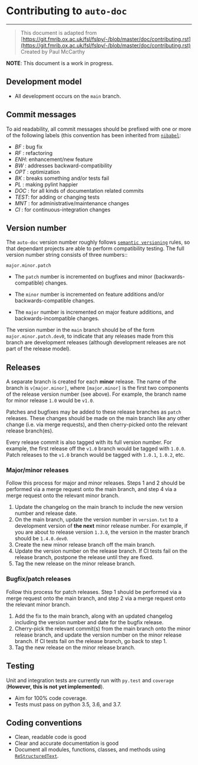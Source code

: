 # Contributing to ``auto-doc``
-----------------------------------

> This document is adapted from [https://git.fmrib.ox.ac.uk/fsl/fslpy/-/blob/master/doc/contributing.rst](https://git.fmrib.ox.ac.uk/fsl/fslpy/-/blob/master/doc/contributing.rst)        
> Created by Paul McCarthy

**NOTE**: This document is a work in progress.

Development model
-----------------


* All development occurs on the ``main`` branch.


Commit messages
---------------


To aid readability, all commit messages should be prefixed with one or more of
the following labels (this convention has been inherited from [``nibabel``](https://github.com/nipy/nibabel):

  * *BF*  : bug fix
  * *RF*  : refactoring
  * *ENH*:  enhancement/new feature
  * *BW*  : addresses backward-compatibility
  * *OPT* : optimization
  * *BK*  : breaks something and/or tests fail
  * *PL*  : making pylint happier
  * *DOC* : for all kinds of documentation related commits
  * *TEST*: for adding or changing tests
  * *MNT* : for administrative/maintenance changes
  * *CI*  : for continuous-integration changes


Version number
--------------


The ``auto-doc`` version number roughly follows [``semantic versioning``](http://semver.org/) rules, so that dependant projects are able to perform
compatibility testing.  The full version number string consists of three
numbers::

    major.minor.patch

- The ``patch`` number is incremented on bugfixes and minor
  (backwards-compatible) changes.

- The ``minor`` number is incremented on feature additions and/or
  backwards-compatible changes.

- The ``major`` number is incremented on major feature additions, and
  backwards-incompatible changes.


The version number in the ``main`` branch should be of the form
``major.minor.patch.dev0``, to indicate that any releases made from this
branch are development releases (although development releases are not part of
the release model).


Releases
--------


A separate branch is created for each **minor** release. The name of the
branch is ``v[major.minor]``, where ``[major.minor]`` is the first two
components of the release version number (see above). For example, the branch
name for minor release ``1.0`` would be ``v1.0``.


Patches and bugfixes may be added to these release branches as ``patch``
releases.  These changes should be made on the main branch like any other
change (i.e. via merge requests), and then cherry-picked onto the relevant
release branch(es).


Every release commit is also tagged with its full version number.  For
example, the first release off the ``v1.0`` branch would be tagged with
``1.0.0``.  Patch releases to the ``v1.0`` branch would be tagged with
``1.0.1``, ``1.0.2``, etc.


### Major/minor releases


Follow this process for major and minor releases. Steps 1 and 2 should be
performed via a merge request onto the main branch, and step 4 via a merge
request onto the relevant minor branch.


1. Update the changelog on the main branch to include the new version number
   and release date.
2. On the main branch, update the version number in ``version.txt`` to
   a development version of **the next** minor release number. For example,
   if you are about to release version ``1.3.0``, the version in the master
   branch should be ``1.4.0.dev0``.
3. Create the new minor release branch off the main branch.
4. Update the version number on the release branch. If CI tests fail on the
   release branch, postpone the release until they are fixed.
5. Tag the new release on the minor release branch.


### Bugfix/patch releases


Follow this process for patch releases. Step 1 should be performed via
a merge request onto the main branch, and step 2 via a merge request onto
the relevant minor branch.


1. Add the fix to the main branch, along with an updated changelog including
   the version number and date for the bugfix release.
2. Cherry-pick the relevant commit(s) from the main branch onto the minor
   release branch, and update the version number on the minor release branch.
   If CI tests fail on the release branch, go back to step 1.
3. Tag the new release on the minor release branch.


Testing
-------


Unit and integration tests are currently run with ``py.test`` and
``coverage`` (**However, this is not yet implemented**).

- Aim for 100% code coverage.
- Tests must pass on python 3.5, 3.6, and 3.7.


Coding conventions
------------------


- Clean, readable code is good
- Clear and accurate documentation is good
- Document all modules, functions, classes, and methods using
  [``ReStructuredText``](http://www.sphinx-doc.org/en/stable/rest.html).
